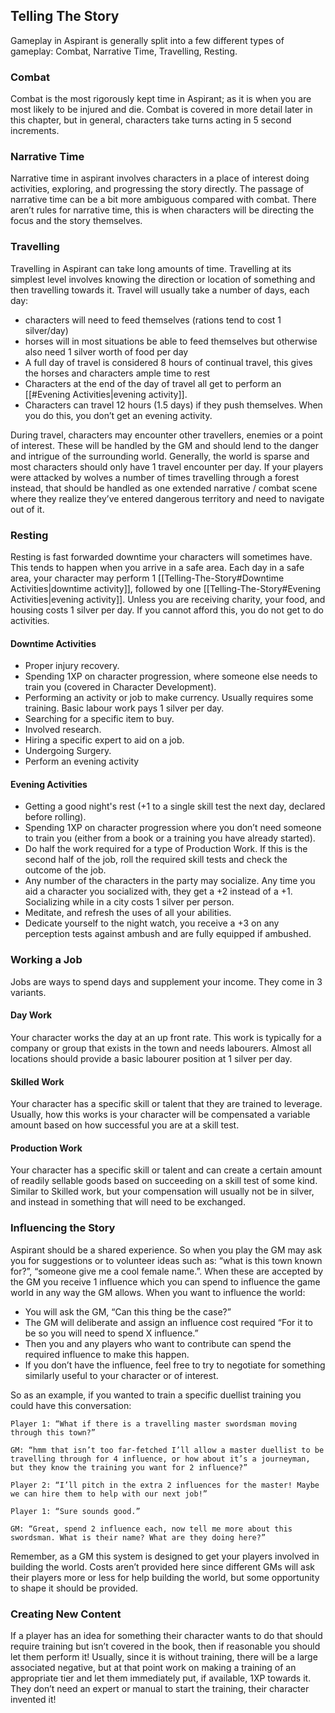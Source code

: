 ## Telling The Story
Gameplay in Aspirant is generally split into a few different types of gameplay: Combat, Narrative Time, Travelling, Resting.

### Combat
Combat is the most rigorously kept time in Aspirant; as it is when you are most likely to be injured and die. Combat is covered in more detail later in this chapter, but in general, characters take turns acting in 5 second increments. 

### Narrative Time
Narrative time in aspirant involves characters in a place of interest doing activities, exploring, and progressing the story directly. The passage of narrative time can be a bit more ambiguous compared with combat. There aren’t rules for narrative time, this is when characters will be directing the focus and the story themselves.

### Travelling
Travelling in Aspirant can take long amounts of time. Travelling at its simplest level involves knowing the direction or location of something and then travelling towards it. Travel will usually take a number of days, each day:
- characters will need to feed themselves (rations tend to cost 1 silver/day)
- horses will in most situations be able to feed themselves but otherwise also need 1 silver worth of food per day
- A full day of travel is considered 8 hours of continual travel, this gives the horses and characters ample time to rest
- Characters at the end of the day of travel all get to perform an [[#Evening Activities|evening activity]].
- Characters can travel 12 hours (1.5 days) if they push themselves. When you do this, you don’t get an evening activity.

During travel, characters may encounter other travellers, enemies or a point of interest. These will be handled by the GM and should lend to the danger and intrigue of the surrounding world. Generally, the world is sparse and most characters should only have 1 travel encounter per day. If your players were attacked by wolves a number of times travelling through a forest instead, that should be handled as one extended narrative / combat scene where they realize they’ve entered dangerous territory and need to navigate out of it.

### Resting
Resting is fast forwarded downtime your characters will sometimes have. This tends to happen when you arrive in a safe area. Each day in a safe area, your character may perform 1 [[Telling-The-Story#Downtime Activities|downtime activity]], followed by one [[Telling-The-Story#Evening Activities|evening activity]]. Unless you are receiving charity, your food, and housing costs 1 silver per day. If you cannot afford this, you do not get to do activities.

#### Downtime Activities
- Proper injury recovery.
- Spending 1XP on character progression, where someone else needs to train you (covered in Character Development).
- Performing an activity or job to make currency. Usually requires some training. Basic labour work pays 1 silver per day.
- Searching for a specific item to buy.
- Involved research.
- Hiring a specific expert to aid on a job.
- Undergoing Surgery.
- Perform an evening activity

#### Evening Activities
- Getting a good night's rest (+1 to a single skill test the next day, declared before rolling).
- Spending 1XP on character progression where you don’t need someone to train you (either from a book or a training you have already started).  
- Do half the work required for a type of Production Work. If this is the second half of the job, roll the required skill tests and check the outcome of the job.
- Any number of the characters in the party may socialize. Any time you aid a character you socialized with, they get a +2 instead of a +1. Socializing while in a city costs 1 silver per person.
- Meditate, and refresh the uses of all your abilities.
- Dedicate yourself to the night watch, you receive a +3 on any perception tests against ambush and are fully equipped if ambushed. 

### Working a Job
Jobs are ways to spend days and supplement your income. They come in 3 variants.

#### Day Work
Your character works the day at an up front rate. This work is typically for a company or group that exists in the town and needs labourers. Almost all locations should provide a basic labourer position at 1 silver per day.

#### Skilled Work
Your character has a specific skill or talent that they are trained to leverage. Usually, how this works is your character will be compensated a variable amount based on how successful you are at a skill test.

#### Production Work
Your character has a specific skill or talent and can create a certain amount of readily sellable goods based on succeeding on a skill test of some kind. Similar to Skilled work, but your compensation will usually not be in silver, and instead in something that will need to be exchanged.

### Influencing the Story
Aspirant should be a shared experience. So when you play the GM may ask you for suggestions or to volunteer ideas such as: “what is this town known for?”, “someone give me a cool female name.”. When these are accepted by the GM you receive 1 influence which you can spend to influence the game world in any way the GM allows. When you want to influence the world:
- You will ask the GM, “Can this thing be the case?” 
- The GM will deliberate and assign an influence cost required “For it to be so you will need to spend X influence.”  
- Then you and any players who want to contribute can spend the required influence to make this happen.
- If you don’t have the influence, feel free to try to negotiate for something similarly useful to your character or of interest.

So as an example, if you wanted to train a specific duellist training you could have this conversation:

```
Player 1: “What if there is a travelling master swordsman moving through this town?” 

GM: “hmm that isn’t too far-fetched I’ll allow a master duellist to be travelling through for 4 influence, or how about it’s a journeyman, but they know the training you want for 2 influence?”

Player 2: “I’ll pitch in the extra 2 influences for the master! Maybe we can hire them to help with our next job!”

Player 1: “Sure sounds good.”

GM: “Great, spend 2 influence each, now tell me more about this swordsman. What is their name? What are they doing here?” 
```

Remember, as a GM this system is designed to get your players involved in building the world. Costs aren’t provided here since different GMs will ask their players more or less for help building the world, but some opportunity to shape it should be provided.

### Creating New Content
If a player has an idea for something their character wants to do that should require training but isn’t covered in the book, then if reasonable you should let them perform it! Usually, since it is without training, there will be a large associated negative, but at that point work on making a training of an appropriate tier and let them immediately put, if available, 1XP towards it. They don’t need an expert or manual to start the training, their character invented it!